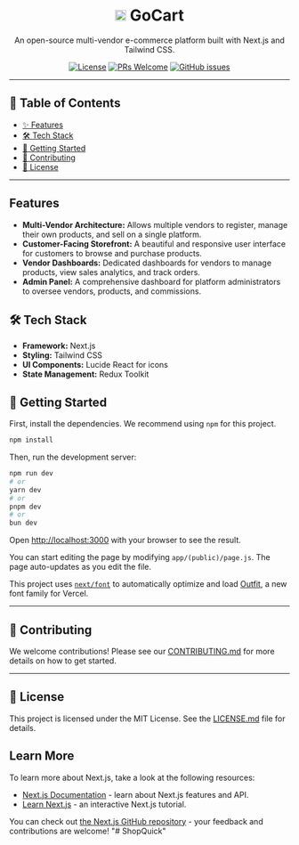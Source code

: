 <div align="center">
  <h1><img src="https://gocartshop.in/favicon.ico" width="20" height="20" alt="GoCart Favicon">
   GoCart</h1>
  <p>
    An open-source multi-vendor e-commerce platform built with Next.js and Tailwind CSS.
  </p>
  <p>
    <a href="https://github.com/GreatStackDev/goCart/blob/main/LICENSE.md"><img src="https://img.shields.io/github/license/GreatStackDev/goCart?style=for-the-badge" alt="License"></a>
    <a href="https://github.com/GreatStackDev/goCart/pulls"><img src="https://img.shields.io/badge/PRs-welcome-brightgreen.svg?style=for-the-badge" alt="PRs Welcome"></a>
    <a href="https://github.com/GreatStackDev/goCart/issues"><img src="https://img.shields.io/github/issues/GreatStackDev/goCart?style=for-the-badge" alt="GitHub issues"></a>
  </p>
</div>

---

## 📖 Table of Contents

- [✨ Features](#-features)
- [🛠️ Tech Stack](#-tech-stack)
- [🚀 Getting Started](#-getting-started)
- [🤝 Contributing](#-contributing)
- [📜 License](#-license)

---

## Features

- **Multi-Vendor Architecture:** Allows multiple vendors to register, manage their own products, and sell on a single platform.
- **Customer-Facing Storefront:** A beautiful and responsive user interface for customers to browse and purchase products.
- **Vendor Dashboards:** Dedicated dashboards for vendors to manage products, view sales analytics, and track orders.
- **Admin Panel:** A comprehensive dashboard for platform administrators to oversee vendors, products, and commissions.

## 🛠️ Tech Stack <a name="-tech-stack"></a>

- **Framework:** Next.js
- **Styling:** Tailwind CSS
- **UI Components:** Lucide React for icons
- **State Management:** Redux Toolkit

## 🚀 Getting Started <a name="-getting-started"></a>

First, install the dependencies. We recommend using `npm` for this project.

```bash
npm install
```

Then, run the development server:

```bash
npm run dev
# or
yarn dev
# or
pnpm dev
# or
bun dev
```

Open [http://localhost:3000](http://localhost:3000) with your browser to see the result.

You can start editing the page by modifying `app/(public)/page.js`. The page auto-updates as you edit the file.

This project uses [`next/font`](https://nextjs.org/docs/app/building-your-application/optimizing/fonts) to automatically optimize and load [Outfit](https://vercel.com/font), a new font family for Vercel.

---

## 🤝 Contributing <a name="-contributing"></a>

We welcome contributions! Please see our [CONTRIBUTING.md](./CONTRIBUTING.md) for more details on how to get started.

---

## 📜 License <a name="-license"></a>

This project is licensed under the MIT License. See the [LICENSE.md](./LICENSE.md) file for details.

## Learn More

To learn more about Next.js, take a look at the following resources:

- [Next.js Documentation](https://nextjs.org/docs) - learn about Next.js features and API.
- [Learn Next.js](https://nextjs.org/learn) - an interactive Next.js tutorial.

You can check out [the Next.js GitHub repository](https://github.com/vercel/next.js) - your feedback and contributions are welcome!
"# ShopQuick" 
